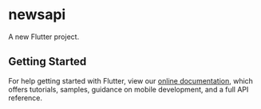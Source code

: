 # newsapi

A new Flutter project.

## Getting Started


For help getting started with Flutter, view our 
[online documentation](https://flutter.io/docs), which offers tutorials, 
samples, guidance on mobile development, and a full API reference.
